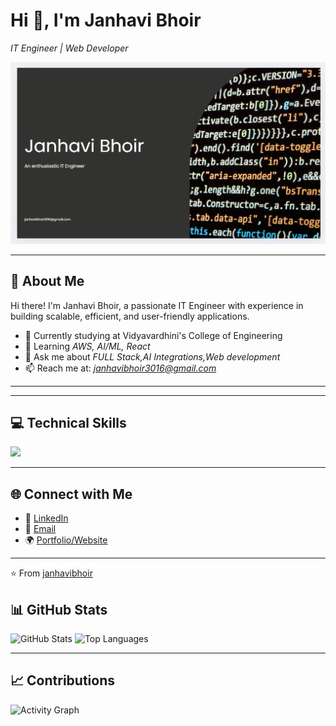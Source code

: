 # Hi 👋, I'm Janhavi Bhoir
*IT Engineer | Web Developer*

<img src="https://github.com/janhavibhoir/janhavibhoir/blob/main/mybanner.png?raw=true"  width="800"/>

---

## 🚀 About Me
Hi there! I'm Janhavi Bhoir, a passionate IT Engineer with experience in building scalable, efficient, and user-friendly applications.

- 🔭 Currently studying at Vidyavardhini's College of Engineering 
- 🌱 Learning *AWS, AI/ML, React*  
- 💬 Ask me about *FULL Stack,AI Integrations,Web development*  
- 📫 Reach me at: *janhavibhoir3016@gmail.com*

---




---

## 💻 Technical Skills

<p align="left">
<img src="https://skillicons.dev/icons?i=js,ts,nodejs,express,mongodb,mysql,flutter,html,css,docker,git,github,firebase,django,redis,linux,aws,python,java,c,cpp&perline=12" />
</p>

---

## 🌐 Connect with Me
- 💼 [LinkedIn](https://www.linkedin.com/in/janhavi-bhoir-084041344/)  
- 📧 [Email](janhavibhoir3016@email.com)  
- 🌍 [Portfolio/Website](https://your-website.com)

---

⭐️ From [janhavibhoir](https://github.com/janhavibhoir)

## 📊 GitHub Stats

![GitHub Stats](https://github-readme-stats.vercel.app/api?username=YOURUSERNAME&show_icons=true&theme=radical)
![Top Languages](https://github-readme-stats.vercel.app/api/top-langs/?username=YOURUSERNAME&layout=compact&theme=radical)



---

## 📈 Contributions

![Activity Graph](https://github-readme-activity-graph.vercel.app/graph?username=YOURUSERNAME&theme=react-dark)
